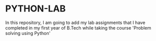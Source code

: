 # PYTHON-LAB
In this repository, I am going to add my lab assignments that I have completed in my first year of B.Tech while taking the course 'Problem solving using Python'
